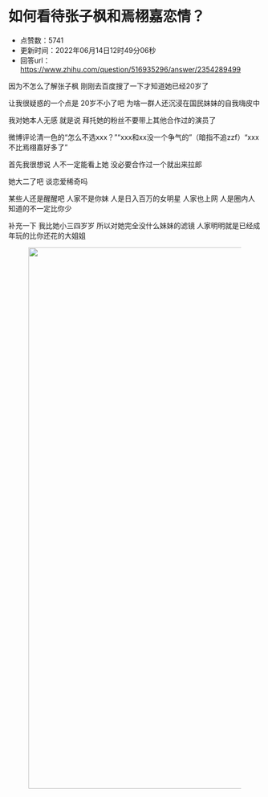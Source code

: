 # 如何看待张子枫和焉栩嘉恋情？
- 点赞数：5741
- 更新时间：2022年06月14日12时49分06秒
- 回答url：https://www.zhihu.com/question/516935296/answer/2354289499
<body>
 <p data-pid="V9Ki0ILP">因为不怎么了解张子枫 刚刚去百度搜了一下才知道她已经20岁了</p>
 <p data-pid="i89WpF01">让我很疑惑的一个点是 20岁不小了吧 为啥一群人还沉浸在国民妹妹的自我嗨皮中</p>
 <p data-pid="Q0lwi3Nh">我对她本人无感 就是说 拜托她的粉丝不要带上其他合作过的演员了</p>
 <p data-pid="z8VkgrLB">微博评论清一色的“怎么不选xxx？”“xxx和xx没一个争气的”（暗指不追zzf）“xxx不比焉栩嘉好多了”</p>
 <p data-pid="NX6lJVD1">首先我很想说 人不一定能看上她 没必要合作过一个就出来拉郎</p>
 <p data-pid="xSAS4WdX">她大二了吧 谈恋爱稀奇吗</p>
 <p data-pid="SulbWey2">某些人还是醒醒吧 人家不是你妹 人是日入百万的女明星 人家也上网 人是圈内人 知道的不一定比你少</p>
 <p data-pid="sn3iQVEx">补充一下 我比她小三四岁岁 所以对她完全没什么妹妹的滤镜 人家明明就是已经成年玩的比你还花的大姐姐</p>
 <figure data-size="normal">
  <img src="https://picx.zhimg.com/50/v2-85f41e702015b7749147193ca7dc65f4_720w.jpg?source=1940ef5c" data-rawwidth="1078" data-rawheight="1107" data-size="normal" data-original-token="v2-85f41e702015b7749147193ca7dc65f4" data-default-watermark-src="https://pica.zhimg.com/50/v2-526fd2096aaf9e84b3552a8416daaf97_720w.jpg?source=1940ef5c" class="origin_image zh-lightbox-thumb" width="1078" data-original="https://pic1.zhimg.com/v2-85f41e702015b7749147193ca7dc65f4_r.jpg?source=1940ef5c">
 </figure>
 <p></p>
</body>